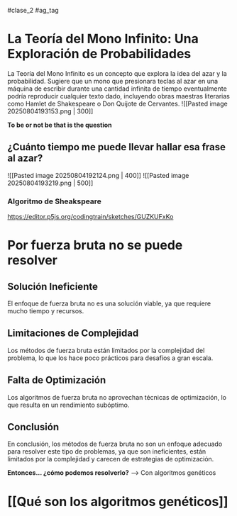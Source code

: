 #clase_2 #ag_tag

# La Teoría del Mono Infinito: Una Exploración de Probabilidades
La Teoría del Mono Infinito es un concepto que explora la idea del azar y la probabilidad. Sugiere que un mono que presionara teclas al azar en una máquina de escribir durante una cantidad infinita de tiempo eventualmente podría reproducir cualquier texto dado, incluyendo obras maestras literarias como Hamlet de Shakespeare o Don Quijote de Cervantes.
![[Pasted image 20250804193153.png | 300]]

**To be or not be that is the question**
## ¿Cuánto tiempo me puede llevar hallar esa frase al azar?
![[Pasted image 20250804192124.png | 400]]
![[Pasted image 20250804193219.png | 500]]

### Algoritmo de Sheakspeare
https://editor.p5js.org/codingtrain/sketches/GUZKUFxKo

# Por fuerza bruta no se puede resolver

## Solución Ineficiente
El enfoque de fuerza bruta no es una solución viable, ya que requiere mucho tiempo y recursos.
## Limitaciones de Complejidad
Los métodos de fuerza bruta están limitados por la complejidad del problema, lo que los hace poco prácticos para desafíos a gran escala.
## Falta de Optimización
Los algoritmos de fuerza bruta no aprovechan técnicas de optimización, lo que resulta en un rendimiento subóptimo.


## Conclusión
En conclusión, los métodos de fuerza bruta no son un enfoque adecuado para resolver este tipo de problemas, ya que son ineficientes, están limitados por la complejidad y carecen de estrategias de optimización.

**Entonces... ¿cómo podemos resolverlo?** --> Con algoritmos genéticos
# [[Qué son los algoritmos genéticos]]